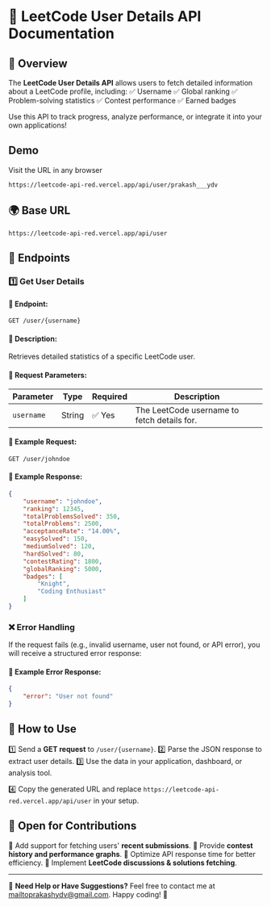 # 🚀 LeetCode User Details API Documentation

## 📌 Overview

The **LeetCode User Details API** allows users to fetch detailed information about a LeetCode profile, including:
✅ Username
✅ Global ranking
✅ Problem-solving statistics
✅ Contest performance
✅ Earned badges

Use this API to track progress, analyze performance, or integrate it into your own applications!

## Demo

Visit the URL in any browser 

```
https://leetcode-api-red.vercel.app/api/user/prakash___ydv
```
## 🌍 Base URL

```
https://leetcode-api-red.vercel.app/api/user
```

## 📡 Endpoints

### 1️⃣ Get User Details

#### **📌 Endpoint:**

```
GET /user/{username}
```

#### **📌 Description:**
Retrieves detailed statistics of a specific LeetCode user.

#### **📌 Request Parameters:**

| Parameter  | Type   | Required | Description                                  |
| ---------- | ------ | -------- | -------------------------------------------- |
| `username` | String | ✅ Yes   | The LeetCode username to fetch details for. |

#### **📌 Example Request:**

```
GET /user/johndoe
```

#### **📌 Example Response:**

```json
{
    "username": "johndoe",
    "ranking": 12345,
    "totalProblemsSolved": 350,
    "totalProblems": 2500,
    "acceptanceRate": "14.00%",
    "easySolved": 150,
    "mediumSolved": 120,
    "hardSolved": 80,
    "contestRating": 1800,
    "globalRanking": 5000,
    "badges": [
        "Knight",
        "Coding Enthusiast"
    ]
}
```

### ❌ Error Handling

If the request fails (e.g., invalid username, user not found, or API error), you will receive a structured error response:

#### **📌 Example Error Response:**

```json
{
    "error": "User not found"
}
```

## 🚀 How to Use

1️⃣ Send a **GET request** to `/user/{username}`.
2️⃣ Parse the JSON response to extract user details.
3️⃣ Use the data in your application, dashboard, or analysis tool.

4️⃣ Copy the generated URL and replace `https://leetcode-api-red.vercel.app/api/user` in your setup.

## 🔮 Open for Contributions

🔹 Add support for fetching users' **recent submissions**.
🔹 Provide **contest history and performance graphs**.
🔹 Optimize API response time for better efficiency.
🔹 Implement **LeetCode discussions & solutions fetching**.

---

📩 **Need Help or Have Suggestions?**
Feel free to contact me at [mailtoprakashydv@gmail.com](mailto:mailtoprakashydv@gmail.com). Happy coding! 🚀

